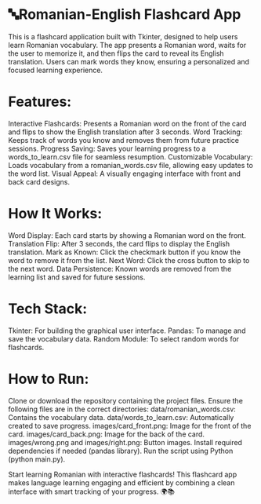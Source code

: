 # 🔤Romanian-English Flashcard App

This is a flashcard application built with Tkinter, designed to help users learn Romanian vocabulary. The app presents a Romanian word, waits for the user to memorize it, and then flips the card to reveal its English translation. Users can mark words they know, ensuring a personalized and focused learning experience.

# Features:
Interactive Flashcards: Presents a Romanian word on the front of the card and flips to show the English translation after 3 seconds.
Word Tracking: Keeps track of words you know and removes them from future practice sessions.
Progress Saving: Saves your learning progress to a words_to_learn.csv file for seamless resumption.
Customizable Vocabulary: Loads vocabulary from a romanian_words.csv file, allowing easy updates to the word list.
Visual Appeal: A visually engaging interface with front and back card designs.

# How It Works:
Word Display: Each card starts by showing a Romanian word on the front.
Translation Flip: After 3 seconds, the card flips to display the English translation.
Mark as Known: Click the checkmark button if you know the word to remove it from the list.
Next Word: Click the cross button to skip to the next word.
Data Persistence: Known words are removed from the learning list and saved for future sessions.

# Tech Stack:
Tkinter: For building the graphical user interface.
Pandas: To manage and save the vocabulary data.
Random Module: To select random words for flashcards.

# How to Run:
Clone or download the repository containing the project files.
Ensure the following files are in the correct directories:
data/romanian_words.csv: Contains the vocabulary data.
data/words_to_learn.csv: Automatically created to save progress.
images/card_front.png: Image for the front of the card.
images/card_back.png: Image for the back of the card.
images/wrong.png and images/right.png: Button images.
Install required dependencies if needed (pandas library).
Run the script using Python (python main.py).

Start learning Romanian with interactive flashcards!
This flashcard app makes language learning engaging and efficient by combining a clean interface with smart tracking of your progress. 🌍📚

